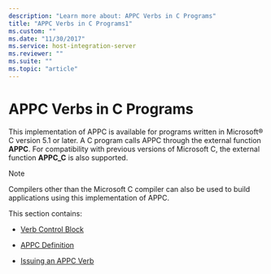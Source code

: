 ```yaml
---
description: "Learn more about: APPC Verbs in C Programs"
title: "APPC Verbs in C Programs1"
ms.custom: ""
ms.date: "11/30/2017"
ms.service: host-integration-server
ms.reviewer: ""
ms.suite: ""
ms.topic: "article"
---
```

# APPC Verbs in C Programs
This implementation of APPC is available for programs written in Microsoft® C version 5.1 or later. A C program calls APPC through the external function **APPC**. For compatibility with previous versions of Microsoft C, the external function **APPC_C** is also supported.  
  
> [!NOTE]
>  Compilers other than the Microsoft C compiler can also be used to build applications using this implementation of APPC.  
  
 This section contains:  
  
-   [Verb Control Block](../core/verb-control-block2.md)  
  
-   [APPC Definition](../core/appc-definition2.md)  
  
-   [Issuing an APPC Verb](../core/issuing-an-appc-verb1.md)
